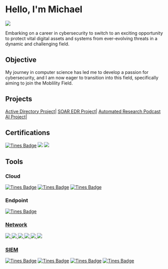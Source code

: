 
# Hello, I'm Michael
<a href="https://linkedin.com/in/michael-warburton-5214a8161"><img src="https://img.shields.io/badge/-LinkedIn-0072b1?&style=for-the-badge&logo=linkedin&logoColor=white" /></a>


Embarking on a career in cybersecurity to switch to an exciting opportunity to protect vital digital assets and systems from ever-evolving threats in a dynamic and challenging field.

## Objective

My journey in computer science has led me to develop a passion for cybersecurity, and I am now eager to transition into this field, specifically aiming to join the Moblility Field.
## Projects

<a href="https://github.com/zambezi21/Active-Directory-Project/tree/main">Active Directory Project</a>| <a href="https://github.com/zambezi21/SOAR-EDR-PROJECT/tree/main">SOAR EDR Project</a>| <a href="https://github.com/zambezi21/Automated-Research-Podcast-AI-Project/tree/main">Automated Research Podcast AI Project</a>|
## Certifications

<div>
  <a href="https://partners.comptia.org/certifications/security" target="_blank">
  <img src="https://img.shields.io/badge/-Security Plus-FF0000?&style=for-the-badge&logo=Tines&logoColor=white" alt="Tines Badge" /></a>
<img src="https://img.shields.io/badge/-AWS%20Certified%20Cloud%20Practitioner-FF9900?&style=for-the-badge&logo=Amazon%20AWS&logoColor=white" />
<img src="https://img.shields.io/badge/-Google%20AI%20Essentials-4285F4?style=for-the-badge&logo=google&logoColor=white" /> 


## Tools

### Cloud
<div>
  <a href="https://aws.amazon.com/" target="_blank">
  <img src="https://img.shields.io/badge/-Amazon%20AWS-FF9900?&style=for-the-badge&logo=Tines&logoColor=white" alt="Tines Badge" /></a>
<a href="https://www.tines.com" target="_blank">
  <img src="https://img.shields.io/badge/-Tines-FF9900?&style=for-the-badge&logo=Tines&logoColor=white" alt="Tines Badge" /></a>
<a href="https://www.slack.com" target="_blank">
  <img src="https://img.shields.io/badge/-Slack-FF9900?&style=for-the-badge&logo=Tines&logoColor=white" alt="Tines Badge" />
</a>

### Endpoint
<div>
<a href="https://www.limacharlie.com/" target="_blank">
  <img src="https://img.shields.io/badge/-LimaCharlie-FF0000?&style=for-the-badge&logo=Tines&logoColor=white" alt="Tines Badge" /></a>
  <a href="https://www.tines.com" target="_blank">
  
### Network
<div>
<img src="https://img.shields.io/badge/-Wireshark-1679A7?&style=for-the-badge&logo=Wireshark&logoColor=white" />
<img src="https://img.shields.io/badge/-Kali%20Linux-00C853?&style=for-the-badge&logo=Linux&logoColor=white" />
<img src="https://img.shields.io/badge/-Windows%2010-00C853?&style=for-the-badge&logo=Windows&logoColor=white" />
<img src="https://img.shields.io/badge/-Windows%20Server-00C853?&style=for-the-badge&logo=Windows&logoColor=white" />
<img src="https://img.shields.io/badge/-Windows%2011-00C853?&style=for-the-badge&logo=windows&logoColor=white" />
<img src="https://img.shields.io/badge/-Cisco%20Packet%20Tracer-00C853?&style=for-the-badge&logo=cisco&logoColor=white" />
</div>

### SIEM
<div>
  <a href="https://www.splunk.com/" target="_blank">
  <img src="https://img.shields.io/badge/-Splunk-FF0000?&style=for-the-badge&logo=Tines&logoColor=white" alt="Tines Badge" /></a>
<a href="https://learn.microsoft.com/en-us/sysinternals/downloads/sysmon" target="_blank">
  <img src="https://img.shields.io/badge/-Sysmon-FF0000?&style=for-the-badge&logo=Tines&logoColor=white" alt="Tines Badge" /></a>
<a href="https://www.limacharlie.com/" target="_blank">
  <img src="https://img.shields.io/badge/-LimaCharlie-FF0000?&style=for-the-badge&logo=Tines&logoColor=white" alt="Tines Badge" /></a>
  <a href="https://www.tines.com" target="_blank">
  <img src="https://img.shields.io/badge/-Tines-FF0000?&style=for-the-badge&logo=Tines&logoColor=white" alt="Tines Badge" />
</a>
</div>
